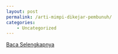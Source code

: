 ```yaml
---
layout: post
permalink: /arti-mimpi-dikejar-pembunuh/
categories:
    - Uncategorized
---
```


[Baca Selengkapnya](/08)